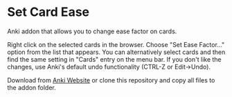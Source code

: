 
# Set Card Ease

Anki addon that allows you to change ease factor on cards.

Right click on the selected cards in the browser. Choose "Set Ease Factor..." option from the list that appears. You can alternatively select cards and then find the same setting in "Cards" entry on the menu bar.
If you don't like the changes, use Anki's default undo functionality (CTRL-Z or Edit->Undo).

Download from [Anki Website](https://ankiweb.net/shared/info/1387847178) or clone this repository and copy all files to the addon folder.
